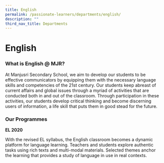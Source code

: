 ```yaml
---
title: English
permalink: /passionate-learners/departments/english/
description: ""
third_nav_title: Departments
---
```

# English

### What is English @ MJR?

At Manjusri Secondary School, we aim to develop our students to be effective communicators by equipping them with the necessary language skills and competencies of the 21st century. Our students keep abreast of current affairs and global issues through a myriad of activities that are conducted both in and out of the classroom. Through participation in these activities, our students develop critical thinking and become discerning users of information, a life skill that puts them in good stead for the future.

### Our Programmes  

**EL 2020**

With the revised EL syllabus, the English classroom becomes a dynamic platform for language learning. Teachers and students explore authentic tasks using rich texts and multi-modal materials. Selected themes anchor the learning that provides a study of language in use in real contexts.

